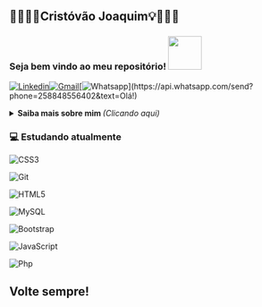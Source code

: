 ## 👨🏽‍💻💡Cristóvão Joaquim💡👨🏽‍💻
### Seja bem vindo ao meu repositório! <img src="https://media.giphy.com/media/LnQjpWaON8nhr21vNW/giphy.gif" width="60">

[![Linkedin](https://img.shields.io/badge/-LinkedIn-blue?style=flat-square&logo=Linkedin&logoColor=white&link=https://www.linkedin.com/in/ubaldo-meireles-de-jesus-sousa-b8b62b32)](https://www.linkedin.com/in/ubaldo-meireles-de-jesus-sousa-b8b62b32)[![Gmail](https://img.shields.io/badge/-Gmail-c14438?style=flat-square&logo=Gmail&logoColor=white&link=mailto:cristovaojoaquimmativere@gmail.com)](mailto:cristovaojoaquimmativere@gmail.com)[![Whatsapp](https://img.shields.io/badge/-Whatsapp-4CA143?style=flat-square&labelColor=4CA143&logo=whatsapp&logoColor=white&link=https://api.whatsapp.com/send?phone=258848556402&text=Olá!)](https://api.whatsapp.com/send?phone=258848556402&text=Olá!)

<details>
<summary>  <b> Saiba mais sobre mim </b>  <i>(Clicando aqui)</i>  </summary>

### 📖 Sobre mim

Eu moro em Moçambique, sou amante de tudo que esteja relacionado a Tecnologias de Informação e Comunicação.
Actualmente estudo o Desenvolvimento Web front-end e o back-end.

Estou sempre disposto a aprender novas coisas, viver novas experiências e aprender o maximo que puder, sou comunicativo, trabalho bem em equipe, sou paciente, calmo e homesto.

</details>

### 💻 Estudando atualmente

![CSS3](https://img.shields.io/badge/-CSS3-549FDE?style=flat-square&logo=css3&logoColor=white)

![Git](https://img.shields.io/badge/-Git-F05032?style=flat-square&logo=git&logoColor=white)

![HTML5](https://img.shields.io/badge/-HTML5-E34F26?style=flat-square&logo=html5&logoColor=white)

![MySQL](https://img.shields.io/badge/-MySQL-00758F?style=flat-square&logo=mysql&logoColor=white)

![Bootstrap](https://img.shields.io/badge/bootstrap-%23563D7C.svg?style=for-the-badge&logo=bootstrap&logoColor=white)

![JavaScript](https://img.shields.io/badge/JavaScript-323330?style=for-the-badge&logo=javascript&logoColor=F7DF1E)

![Php](https://img.shields.io/badge/PHP-777BB4?style=for-the-badge&logo=php&logoColor=white)


## Volte sempre!

